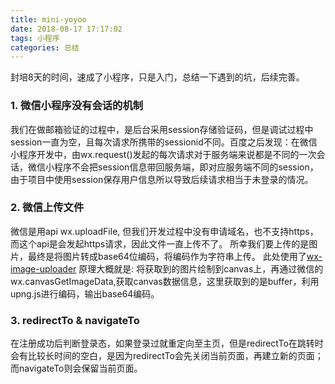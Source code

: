 ```yaml
---
title: mini-yoyoo
date: 2018-08-17 17:17:02
tags: 小程序
categories: 总结
---
```


封培8天的时间，速成了小程序，只是入门，总结一下遇到的坑，后续完善。

<!--more-->

### 1. 微信小程序没有会话的机制
  我们在做邮箱验证的过程中，是后台采用session存储验证码，但是调试过程中session一直为空，且每次请求所携带的sessionid不同。百度之后发现：在微信小程序开发中，由wx.request()发起的每次请求对于服务端来说都是不同的一次会话，微信小程序不会把session信息带回服务端，即对应服务端不同的session，由于项目中使用session保存用户信息所以导致后续请求相当于未登录的情况。

### 2. 微信上传文件
  微信是用api wx.uploadFile, 但我们开发过程中没有申请域名，也不支持https，而这个api是会发起https请求，因此文件一直上传不了。
  所幸我们要上传的是图片，最终是将图片转成base64位编码，将编码作为字符串上传。
  此处使用了[wx-image-uploader](https://github.com/xuweilu/wx-image-uploader)
  原理大概就是: 将获取到的图片绘制到canvas上，再通过微信的wx.canvasGetImageData,获取canvas数据信息，这里获取到的是buffer，利用upng.js进行编码，输出base64编码。

### 3. redirectTo & navigateTo
  在注册成功后判断登录态，如果登录过就重定向至主页，但是redirectTo在跳转时会有比较长时间的空白，是因为redirectTo会先关闭当前页面，再建立新的页面；而navigateTo则会保留当前页面。
